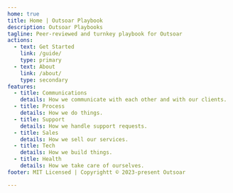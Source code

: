 ```yaml
---
home: true
title: Home | Outsoar Playbook
description: Outsoar Playbooks
tagline: Peer-reviewed and turnkey playbook for Outsoar
actions: 
  - text: Get Started
    link: /guide/
    type: primary
  - text: About
    link: /about/
    type: secondary
features:
  - title: Communications
    details: How we communicate with each other and with our clients.
  - title: Process
    details: How we do things.
  - title: Support
    details: How we handle support requests.
  - title: Sales
    details: How we sell our services.
  - title: Tech
    details: How we build things.
  - title: Health
    details: How we take care of ourselves. 
footer: MIT Licensed | Copyrightt © 2023-present Outsoar  

---
```

